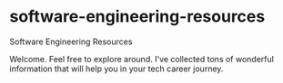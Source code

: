 # software-engineering-resources
Software Engineering Resources

Welcome. Feel free to explore around. I've collected tons of wonderful information that will help you in your tech career journey.
